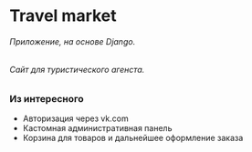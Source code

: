 # Travel market

###### Приложение, на основе Django.

###### Сайт для туристического агенста.

### Из интересного

* Авторизация через vk.com
* Кастомная административная панель
* Корзина для товаров и дальнейшее оформление заказа

